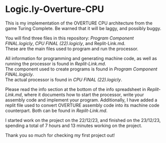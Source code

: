 # Logic.ly-Overture-CPU

This is my implementation of the OVERTURE CPU architecture from the game Turing Complete.
Be warned that it will be laggy, and possibly buggy.

You will find three files in this repository: *Program Component FINAL.logicly*, *CPU FINAL (22).logicly*, and Replit-Link.md.  
These are the main files used to program and run the processor.

All information for programming and generating machine code, as well as running the processor is found in *Replit-Link.md*.  
The component used to create programs is found in *Program Component FINAL.logicly*.  
The actual processor is found in *CPU FINAL (22).logicly*.  

Please read the info section at the bottom of the info spreadsheet in *Replit-Link.md*, where it documents how to start the processor, write your assembly code and implement your program.
Additionally, I have added a replit file used to convert OVERTURE assembly code into its machine code counterpart. Both can be found in *Replit-Link.md*.

I started work on the project on the 22/12/23, and finished on the 23/12/23, spending a total of 7 hours and 13 minutes working on the project.  

Thank you so much for checking my first project out!
